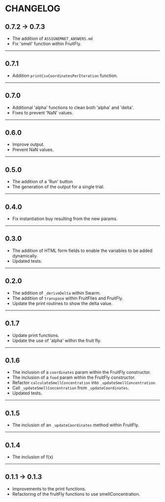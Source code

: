 # CHANGELOG

## 0.7.2 -> 0.7.3

- The addition of `ASSIGNEMNET_ANSWERS.md`
- Fix 'smell' function within FruitFly.

---

## 0.7.1 

- Addition `printCsvCoordinatesPerIteration` function.

---

## 0.7.0

- Additional 'alpha' functions to clean both 'alpha' and 'delta'.
- Fixes to prevent 'NaN' values.

---

## 0.6.0

- Improve output.
- Prevent NaN values.

---

## 0.5.0

- The addition of a 'Run' button
- The generation of the output for a single trial.

---

## 0.4.0

- Fix instantiation buy resulting from the new params.

---

## 0.3.0

- The addition of HTML form fields to enable the variables to be added dynamically.
- Updated tests.

---

## 0.2.0

- The addition of `_deriveDelta` within Swarm.
- The addition of `transpose` within FruitFlies and FruitFly.
- Update the print routines to show the delta value.

---

## 0.1.7

- Update print functions.
- Update the use of 'alpha' within the fruit fly.

---

## 0.1.6

- The inclusion of a `coordinates` param within the FruitFly constructor.
- The inclusion of a `food` param within the FruitFly constructor.
- Refactor `calculateSmellConcentration` into `_updateSmellConcentration`.
- Call `_updateSmellConcentration` from `_updateCoordinates`.
- Updated tests.

---

## 0.1.5

- The inclusion of an `_updateCoordinates` method within FruitFly.

---

## 0.1.4

- The inclusion of f(x)

---

## 0.1.1 -> 0.1.3

- Improvements to the print functions.
- Refactoring of the fruitFly functions to use smellConcentration.
